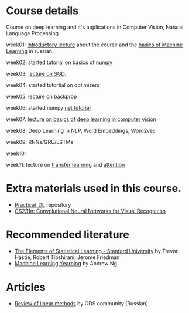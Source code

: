 # Course details

Course on deep learning and it's applications in Computer Vision, Natural Language Processing

week01: 
[Introductory lecture](https://drive.google.com/file/d/1HpQt2PKOF7miPMRThgc-Ca_RkYFdQMFy/view?usp=sharing) about the course and the [basics of Machine Learning](http://www.machinelearning.ru/wiki/images/f/fc/Voron-ML-Intro-slides.pdf) in russian.

week02:
started tutorial on basics of numpy

week03:
[lecture on SGD](http://www.machinelearning.ru/wiki/images/5/53/Voron-ML-Lin-SG.pdf).

week04:
started tutortial on optimizers

week05:
[lecture on backprop](http://www.machinelearning.ru/wiki/images/e/e1/Voron-ML-ANN-slides.pdf)

week06:
started numpy [net tutorial](https://github.com/broutonlab/deep-learning-course/tree/2022-fall/tutorial_numpy_net)

week07:
[lecture on basics of deep learning in computer vision](https://github.com/broutonlab/deep-learning-course/blob/2022-fall/tutorial_cnns/convnets.pdf)

week08: Deep Learning in NLP, Word Embeddings, Word2vec 

week09: RNNs/GRU/LSTMs

week10:

week11:
lecture on [transfer learning](https://disk.yandex.ru/i/eyCRxQHx3NH2dg) and [attention](https://drive.google.com/file/d/1m0Fywe9RmyWXSn2_hTMN8hCaAlDotIcy/view?usp=share_link)


# Extra materials used in this course.
 - [Practical_DL](https://github.com/yandexdataschool/Practical_DL) repository
 - [CS231n: Convolutional Neural Networks for Visual Recognition](http://cs231n.stanford.edu/syllabus.html)
  
# Recommended literature
 - [The Elements of Statistical Learning - Stanford University](https://web.stanford.edu/~hastie/ElemStatLearn//printings/ESLII_print10.pdf) by Trevor Hastie, Robert Tibshirani, Jerome Friedman
 - [Machine Learning Yearning](https://www.mlyearning.org/) by Andrew Ng
 
 
 # Articles
 - [Review of linear methods](https://habr.com/ru/company/ods/blog/323890/#1-lineynaya-regressiya) by ODS community (Russian)
